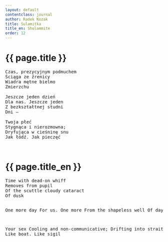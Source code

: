 ```yaml
---
layout: default
contentclass: journal
author: Radek Kozak
title: Sulamitka
title_en: Shulammite
order: 12
---
```


<h1 class="poem-title">{{ page.title }}</h1>

<pre class="poem">
Czas, prezycyjnym podmuchem
Ściąga ze źrenicy
Wiadra mętne bielmo
Zmierzchu

Jeszcze jeden dzień
Dla nas. Jeszcze jeden
Z bezkształtnej studni
Dni —

Twoja płeć
Stygnąca i nierozmowna;
Dryfująca w cieśninę snu
Jak łódź. Jak pieczęć
</pre>
<br/>
<h1 id="en" class="poem-title">{{ page.title_en }}</h1>
<pre class="poem">
Time with dead-on whiff
Removes from pupil
Of the scuttle cloudy cataract
Of dusk

One more day
For us. One more
From the shapeless well
Of days —

Your sex
Cooling and non-communicative;
Drifting into strait of sleep
Like boat. Like sigil
</pre>

